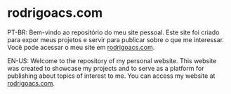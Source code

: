 # rodrigoacs.com

PT-BR: Bem-vindo ao repositório do meu site pessoal. Este site foi criado para expor meus projetos e servir para publicar sobre o que me interessar. Você pode acessar o meu site em [rodrigoacs.com](https://rodrigoacs.com/).
 
EN-US: Welcome to the repository of my personal website. This website was created to showcase my projects and to serve as a platform for publishing about topics of interest to me. You can access my website at [rodrigoacs.com](https://rodrigoacs.com/).